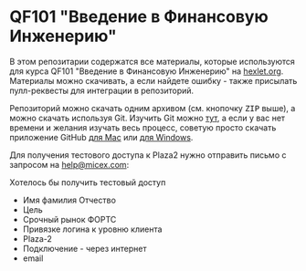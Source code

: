 QF101 "Введение в Финансовую Инженерию"
=====

В этом репозитарии содержатся все материалы, которые используются для курса QF101 "Введение в Финансовую Инженерию" на [hexlet.org](http://hexlet.org). Материалы можно скачивать, а если найдете ошибку - также присылать пулл-реквесты для интеграции в репозиторий.

Репозиторий можно скачать одним архивом (см. кнопочку <kbd>ZIP</kbd> выше), а можно скачать используя Git. Изучить Git можно [тут](http://learn.github.com/p/intro.html), а если у вас нет времени и желания изучать весь процесс, советую просто скачать приложение GitHub [для Mac](http://mac.github.com/) или [для Windows](http://windows.github.com/).

Для получения тестового доступа к Plaza2 нужно отправить письмо с запросом на help@micex.com:

Хотелось бы получить тестовый доступ
- Имя фамилия Отчество
- Цель
- Срочный рынок ФОРТС
- Привязке логина к уровню клиента
- Plaza-2
- Подключение - через интернет
- email
